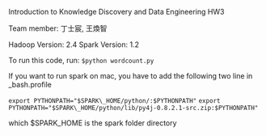 Introduction to Knowledge Discovery and Data Engineering HW3

Team member: 丁士宸, 王煥智

Hadoop Version: 2.4
Spark Version: 1.2

To run this code, run: `$python wordcount.py`

If you want to run spark on mac, you have to add the following two line in \_bash.profile

`export PYTHONPATH="$SPARK\_HOME/python/:$PYTHONPATH"`
`export PYTHONPATH="$SPARK\_HOME/python/lib/py4j-0.8.2.1-src.zip:$PYTHONPATH"`

which $SPARK\_HOME is the spark folder directory

